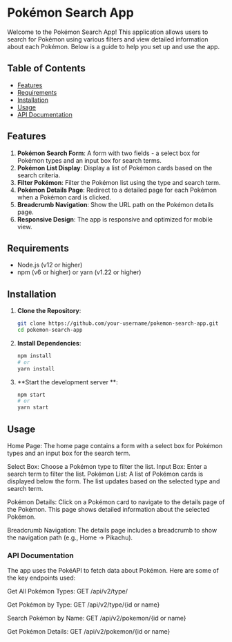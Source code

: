 # Pokémon Search App

Welcome to the Pokémon Search App! This application allows users to search for Pokémon using various filters and view detailed information about each Pokémon. Below is a guide to help you set up and use the app.

## Table of Contents

- [Features](#features)
- [Requirements](#requirements)
- [Installation](#installation)
- [Usage](#usage)
- [API Documentation](#api-documentation)

## Features

1. **Pokémon Search Form**: A form with two fields - a select box for Pokémon types and an input box for search terms.
2. **Pokémon List Display**: Display a list of Pokémon cards based on the search criteria.
3. **Filter Pokémon**: Filter the Pokémon list using the type and search term.
4. **Pokémon Details Page**: Redirect to a detailed page for each Pokémon when a Pokémon card is clicked.
5. **Breadcrumb Navigation**: Show the URL path on the Pokémon details page.
6. **Responsive Design**: The app is responsive and optimized for mobile view.

## Requirements

- Node.js (v12 or higher)
- npm (v6 or higher) or yarn (v1.22 or higher)

## Installation

1. **Clone the Repository**:
   ```sh
   git clone https://github.com/your-username/pokemon-search-app.git
   cd pokemon-search-app

2. **Install Dependencies**:
   ```sh
   npm install
   # or
   yarn install

3. **Start the development server **:
   ```sh
   npm start
   # or
   yarn start


## Usage
Home Page: The home page contains a form with a select box for Pokémon types and an input box for the search term.

Select Box: Choose a Pokémon type to filter the list.
Input Box: Enter a search term to filter the list.
Pokémon List: A list of Pokémon cards is displayed below the form. The list updates based on the selected type and search term.

Pokémon Details: Click on a Pokémon card to navigate to the details page of the Pokémon. This page shows detailed information about the selected Pokémon.

Breadcrumb Navigation: The details page includes a breadcrumb to show the navigation path (e.g., Home -> Pikachu).



### API Documentation
The app uses the PokéAPI to fetch data about Pokémon. Here are some of the key endpoints used:

Get All Pokémon Types:
GET /api/v2/type/

Get Pokémon by Type:
GET /api/v2/type/{id or name}

Search Pokémon by Name:
GET /api/v2/pokemon/{id or name}

Get Pokémon Details:
GET /api/v2/pokemon/{id or name}

